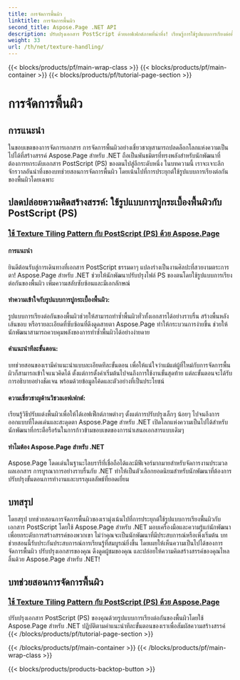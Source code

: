 ```yaml
---
title: การจัดการพื้นผิว
linktitle: การจัดการพื้นผิว
second_title: Aspose.Page .NET API
description: ปรับปรุงเอกสาร PostScript ด้วยเอฟเฟกต์ภาพที่น่าทึ่ง! เรียนรู้การใช้รูปแบบการเรียงต่อพื้นผิวโดยใช้ Aspose.Page สำหรับ .NET พร้อมคำแนะนำทีละขั้นตอนของเรา
weight: 33
url: /th/net/texture-handling/
---
```


{{< blocks/products/pf/main-wrap-class >}}
{{< blocks/products/pf/main-container >}}
{{< blocks/products/pf/tutorial-page-section >}}

# การจัดการพื้นผิว

## การแนะนำ

ในขอบเขตของการจัดการเอกสาร การจัดการพื้นผิวอย่างเชี่ยวชาญสามารถปลดล็อกโลกแห่งความเป็นไปได้ที่สร้างสรรค์ Aspose.Page สำหรับ .NET ถือเป็นพันธมิตรที่ทรงพลังสำหรับนักพัฒนาที่ต้องการยกระดับเอกสาร PostScript (PS) ของตนไปสู่อีกระดับหนึ่ง ในบทความนี้ เราจะเจาะลึกจักรวาลอันน่าทึ่งของบทช่วยสอนการจัดการพื้นผิว โดยเน้นไปที่การประยุกต์ใช้รูปแบบการเรียงต่อกันของพื้นผิวโดยเฉพาะ

## ปลดปล่อยความคิดสร้างสรรค์: ใช้รูปแบบการปูกระเบื้องพื้นผิวกับ PostScript (PS)

### [ใช้ Texture Tiling Pattern กับ PostScript (PS) ด้วย Aspose.Page](./apply-texture-tiling-pattern-to-postscript-ps/)

#### การแนะนำ
ยินดีต้อนรับสู่การเดินทางที่เอกสาร PostScript ธรรมดาๆ แปลงร่างเป็นงานศิลปะที่สวยงามตระการตา! Aspose.Page สำหรับ .NET ช่วยให้นักพัฒนาปรับปรุงไฟล์ PS ของตนโดยใช้รูปแบบการเรียงต่อกันของพื้นผิว เพิ่มความสลับซับซ้อนและมีเอกลักษณ์

#### ทำความเข้าใจกับรูปแบบการปูกระเบื้องพื้นผิว:
รูปแบบการเรียงต่อกันของพื้นผิวช่วยให้สามารถทำซ้ำพื้นผิวทั่วทั้งเอกสารได้อย่างราบรื่น สร้างพื้นหลัง เส้นขอบ หรือรายละเอียดที่ซับซ้อนที่ดึงดูดสายตา Aspose.Page ทำให้กระบวนการง่ายขึ้น ช่วยให้นักพัฒนาสามารถควบคุมพลังของการทำซ้ำพื้นผิวได้อย่างง่ายดาย

#### คำแนะนำทีละขั้นตอน:
บทช่วยสอนของเรามีคำแนะนำแบบละเอียดทีละขั้นตอน เพื่อให้แน่ใจว่าแม้แต่ผู้ที่ใหม่กับการจัดการพื้นผิวก็สามารถเข้าใจแนวคิดได้ ตั้งแต่การตั้งค่าเริ่มต้นไปจนถึงการใช้งานขั้นสุดท้าย แต่ละขั้นตอนจะได้รับการอธิบายอย่างชัดเจน พร้อมด้วยข้อมูลโค้ดและตัวอย่างที่เป็นประโยชน์

#### ความเชี่ยวชาญด้านวิชวลเอฟเฟกต์:
เรียนรู้วิธีปรับแต่งพื้นผิวเพื่อให้ได้เอฟเฟ็กต์ภาพต่างๆ ตั้งแต่การปรับปรุงเล็กๆ น้อยๆ ไปจนถึงการออกแบบที่โดดเด่นและสะดุดตา Aspose.Page สำหรับ .NET เปิดโลกแห่งความเป็นไปได้สำหรับนักพัฒนาที่กระตือรือร้นในการก้าวข้ามขอบเขตของการนำเสนอเอกสารแบบเดิมๆ

#### ทำไมต้อง Aspose.Page สำหรับ .NET
Aspose.Page โดดเด่นในฐานะไลบรารีที่เชื่อถือได้และมีฟีเจอร์มากมายสำหรับจัดการงานประมวลผลเอกสาร การบูรณาการอย่างราบรื่นกับ .NET ทำให้เป็นตัวเลือกยอดนิยมสำหรับนักพัฒนาที่ต้องการปรับปรุงขั้นตอนการทำงานและบรรลุผลลัพธ์ที่ยอดเยี่ยม

## บทสรุป

โดยสรุป บทช่วยสอนการจัดการพื้นผิวของเรามุ่งเน้นไปที่การประยุกต์ใช้รูปแบบการเรียงพื้นผิวกับเอกสาร PostScript โดยใช้ Aspose.Page สำหรับ .NET มอบเครื่องมือและความรู้แก่นักพัฒนาเพื่อยกระดับการสร้างสรรค์ของพวกเขา ไม่ว่าคุณจะเป็นนักพัฒนาที่มีประสบการณ์หรือเพิ่งเริ่มต้น บทช่วยสอนนี้รับประกันประสบการณ์การเรียนรู้ที่สมบูรณ์ยิ่งขึ้น โดยเผยให้เห็นความเป็นไปได้ของการจัดการพื้นผิว ปรับปรุงเอกสารของคุณ ดึงดูดผู้ชมของคุณ และปล่อยให้ความคิดสร้างสรรค์ของคุณไหลลื่นด้วย Aspose.Page สำหรับ .NET!
## บทช่วยสอนการจัดการพื้นผิว
### [ใช้ Texture Tiling Pattern กับ PostScript (PS) ด้วย Aspose.Page](./apply-texture-tiling-pattern-to-postscript-ps/)
ปรับปรุงเอกสาร PostScript (PS) ของคุณด้วยรูปแบบการเรียงต่อกันของพื้นผิวโดยใช้ Aspose.Page สำหรับ .NET ปฏิบัติตามคำแนะนำทีละขั้นตอนของเราเพื่อสัมผัสความสร้างสรรค์
{{< /blocks/products/pf/tutorial-page-section >}}

{{< /blocks/products/pf/main-container >}}
{{< /blocks/products/pf/main-wrap-class >}}

{{< blocks/products/products-backtop-button >}}
